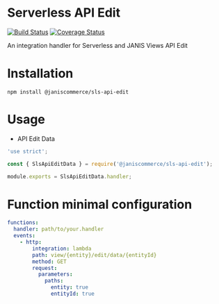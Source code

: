 # Serverless API Edit

[![Build Status](https://travis-ci.org/janis-commerce/sls-api-edit.svg?branch=master)](https://travis-ci.org/janis-commerce/sls-api-edit)
[![Coverage Status](https://coveralls.io/repos/github/janis-commerce/sls-api-edit/badge.svg?branch=master)](https://coveralls.io/github/janis-commerce/sls-api-edit?branch=master)

An integration handler for Serverless and JANIS Views API Edit

# Installation

```
npm install @janiscommerce/sls-api-edit
```

# Usage

- API Edit Data
```js
'use strict';

const { SlsApiEditData } = require('@janiscommerce/sls-api-edit');

module.exports = SlsApiEditData.handler;
```


# Function minimal configuration

```yml
functions:
  handler: path/to/your.handler
  events:
    - http:
        integration: lambda
        path: view/{entity}/edit/data/{entityId}
        method: GET
        request:
          parameters:
            paths:
              entity: true
              entityId: true
```